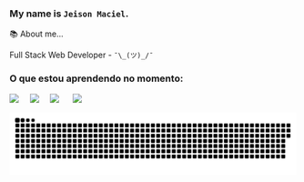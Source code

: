 ### My name is `Jeison Maciel`.

📚 About me...

Full Stack Web Developer -
`¯\_(ツ)_/¯`

### O que estou aprendendo no momento:

<img src="https://cdn.jsdelivr.net/gh/devicons/devicon/icons/html5/html5-original.svg" width="35px">&nbsp;&nbsp;&nbsp;&nbsp;
<img src="https://cdn.jsdelivr.net/gh/devicons/devicon/icons/css3/css3-original.svg" width="35px">&nbsp;&nbsp;&nbsp;&nbsp;
<img src="https://cdn.jsdelivr.net/gh/devicons/devicon/icons/javascript/javascript-original.svg" width="35px">&nbsp;&nbsp;&nbsp;&nbsp;&nbsp;
<img src="https://cdn.jsdelivr.net/gh/devicons/devicon/icons/canva/canva-original.svg" width="35px">&nbsp;&nbsp;&nbsp;&nbsp;&nbsp;


<div>
  <img src="https://github.com/Pepyn0/Pepyn0/raw/output/github-contribution-grid-snake.svg" alt="snake"></center>
</div>

<!-- ![Snake animation](https://github.com/Pepyn0/Pepyn0/blob/output/github-contribution-grid-snake.svg) -->

